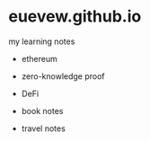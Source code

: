 # euevew.github.io
my learning notes

- ethereum
- zero-knowledge proof
- DeFi

- book notes
- travel notes
